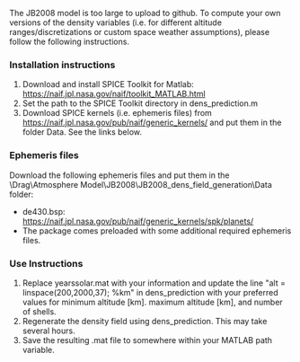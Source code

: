 The JB2008 model is too large to upload to github. To compute your own versions of the density variables (i.e. for different altitude ranges/discretizations or custom space weather assumptions), please follow the following instructions.

### Installation instructions
1. Download and install SPICE Toolkit for Matlab: https://naif.jpl.nasa.gov/naif/toolkit_MATLAB.html
2. Set the path to the SPICE Toolkit directory in dens_prediction.m
3. Download SPICE kernels (i.e. ephemeris files) from https://naif.jpl.nasa.gov/pub/naif/generic_kernels/ and put them in the folder Data. See the links below. 

### Ephemeris files
Download the following ephemeris files and put them in the \Drag\Atmosphere Model\JB2008\JB2008_dens_field_generation\Data folder:
* de430.bsp:  https://naif.jpl.nasa.gov/pub/naif/generic_kernels/spk/planets/
* The package comes preloaded with some additional required ephemeris files. 

### Use Instructions
1. Replace yearssolar.mat with your information and update the line "alt = linspace(200,2000,37); %km" in dens_prediction with your preferred values for minimum altitude [km]. maximum altitude [km], and number of shells.
2. Regenerate the density field using dens_prediction. This may take several hours.
3. Save the resulting .mat file to somewhere within your MATLAB path variable.